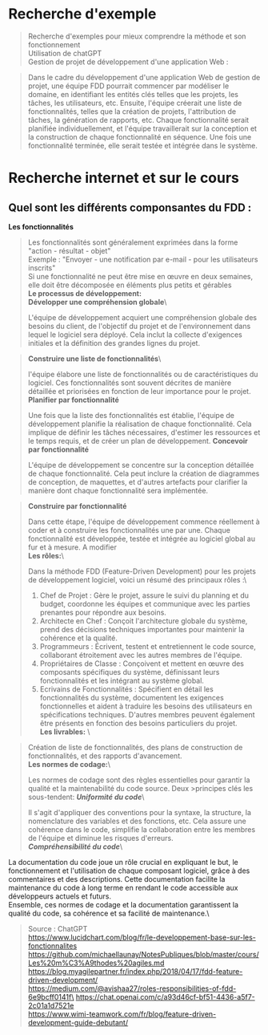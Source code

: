 # Recherche d'exemple 
> Recherche d'exemples pour mieux comprendre la méthode et son fonctionnement \
> Utilisation de chatGPT \
> Gestion de projet de développement d'une application Web :

> Dans le cadre du développement d'une application Web de gestion de projet, une équipe FDD pourrait commencer par modéliser le domaine, en identifiant les entités clés telles que les projets, les tâches, les utilisateurs, etc.
> Ensuite, l'équipe créerait une liste de fonctionnalités, telles que la création de projets, l'attribution de tâches, la génération de rapports, etc.
> Chaque fonctionnalité serait planifiée individuellement, et l'équipe travaillerait sur la conception et la construction de chaque fonctionnalité en séquence.
> Une fois une fonctionnalité terminée, elle serait testée et intégrée dans le système.

# Recherche internet et sur le cours
## Quel sont les différents componsantes du FDD :
**Les fonctionnalités**

> Les fonctionnalités sont généralement exprimées dans la forme "action - résultat - objet" \
> Exemple : "Envoyer - une notification par e-mail - pour les utilisateurs inscrits" \
> Si une fonctionnalité ne peut être mise en œuvre en deux semaines, elle doit être décomposée en éléments plus petits et gérables \
> **Le processus de développement:**\
> **Développer une compréhension globale**\
> 
> L'équipe de développement acquiert une compréhension globale des besoins du client, de l'objectif du projet et de l'environnement dans lequel le logiciel sera déployé. Cela inclut la collecte d'exigences initiales et la définition des grandes lignes du projet.

> **Construire une liste de fonctionnalités**\
> 
>l'équipe élabore une liste de fonctionnalités ou de caractéristiques du logiciel. Ces fonctionnalités sont souvent décrites de manière détaillée et priorisées en fonction de leur importance pour le projet.\
> **Planifier par fonctionnalité**
> 
> Une fois que la liste des fonctionnalités est établie, l'équipe de développement planifie la réalisation de chaque fonctionnalité. Cela implique de définir les tâches nécessaires, d'estimer les ressources et le temps requis, et de créer un plan de développement.
> **Concevoir par fonctionnalité**
> 
>L'équipe de développement se concentre sur la conception détaillée de chaque fonctionnalité. Cela peut inclure la création de diagrammes de conception, de maquettes, et d'autres artefacts pour clarifier la manière dont chaque fonctionnalité sera implémentée.

>**Construire par fonctionnalité**
>
>Dans cette étape, l'équipe de développement commence réellement à coder et à construire les fonctionnalités une par une. Chaque fonctionnalité est développée, testée et intégrée au logiciel global au fur et à mesure.
A modifier\
**Les rôles:**\
>
>Dans la méthode FDD (Feature-Driven Development) pour les projets de développement logiciel, voici un résumé des principaux rôles :\
>1. Chef de Projet : Gère le projet, assure le suivi du planning et du budget, coordonne les équipes et communique avec les parties prenantes pour répondre aux besoins.
>2. Architecte en Chef : Conçoit l'architecture globale du système, prend des décisions techniques importantes pour maintenir la cohérence et la qualité.
>3. Programmeurs : Écrivent, testent et entretiennent le code source, collaborant étroitement avec les autres membres de l'équipe.
>4. Propriétaires de Classe : Conçoivent et mettent en œuvre des composants spécifiques du système, définissant leurs fonctionnalités et les intégrant au système global.
>5. Ecrivains de Fonctionnalités : Spécifient en détail les fonctionnalités du système, documentent les exigences fonctionnelles et aident à traduire les besoins des utilisateurs en spécifications techniques.
>D'autres membres peuvent également être présents en fonction des besoins particuliers du projet.\
 **Les livrables:** \

> Création de liste de fonctionnalités, des plans de construction de fonctionnalités, et des rapports d'avancement.\
> **Les normes de codage:**\
> 
>Les normes de codage sont des règles essentielles pour garantir la qualité et la maintenabilité du code source. Deux >principes clés les sous-tendent:
> ***Uniformité du code***\
> 
> Il s'agit d'appliquer des conventions pour la syntaxe, la structure, la nomenclature des variables et des fonctions, etc. Cela assure une cohérence dans le code, simplifie la collaboration entre les membres de l'équipe et diminue les risques d'erreurs.\
***Compréhensibilité du code***\
> 
 La documentation du code joue un rôle crucial en expliquant le but, le fonctionnement et l'utilisation de chaque composant logiciel, grâce à des commentaires et des descriptions. Cette documentation facilite la maintenance du code à long terme en rendant le code accessible aux développeurs actuels et futurs.\
Ensemble, ces normes de codage et la documentation garantissent la qualité du code, sa cohérence et sa facilité de maintenance.\
>
> Source :
> ChatGPT\
> https://www.lucidchart.com/blog/fr/le-developpement-base-sur-les-fonctionnalites \
> https://github.com/michaellaunay/NotesPubliques/blob/master/cours/Les%20m%C3%A9thodes%20agiles.md \
> https://blog.myagilepartner.fr/index.php/2018/04/17/fdd-feature-driven-development/ \
> https://medium.com/@avishaa27/roles-responsibilities-of-fdd-6e9bcff0141f\
>https://chat.openai.com/c/a93d46cf-bf51-4436-a5f7-2c01a1d7521e \
>https://www.wimi-teamwork.com/fr/blog/feature-driven-development-guide-debutant/ 
